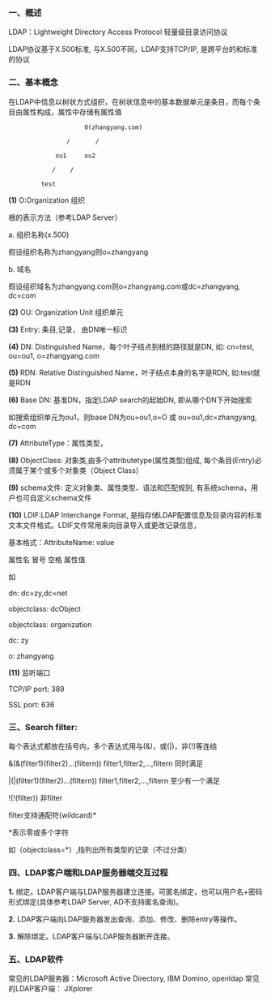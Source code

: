 ### 一、概述

LDAP：Lightweight Directory Access Protocol  轻量级目录访问协议  

LDAP协议基于X.500标准, 与X.500不同，LDAP支持TCP/IP, 是跨平台的和标准的协议 

### 二、基本概念

在LDAP中信息以树状方式组织，在树状信息中的基本数据单元是条目，而每个条目由属性构成，属性中存储有属性值

                         O(zhangyang.com)

                    /       /

                 ou1     ou2

                /    /  

             test
 

**(1)** O:Organization 组织  

根的表示方法（参考LDAP Server）  

a. 组织名称(x.500)  

假设组织名称为zhangyang则o=zhangyang  


b. 域名  

假设组织域名为zhangyang.com则o=zhangyang.com或dc=zhangyang, dc=com  


**(2)** OU: Organization Unit 组织单元  

**(3)** Entry: 条目,记录， 由DN唯一标识  

**(4)** DN: Distinguished Name，每个叶子结点到根的路径就是DN, 如: cn=test, ou=ou1, o=zhangyang.com  

**(5)** RDN: Relative Distinguished Name，叶子结点本身的名字是RDN, 如:test就是RDN  

**(6)** Base DN: 基准DN，指定LDAP search的起始DN, 即从哪个DN下开始搜索  

如搜索组织单元为ou1，则base DN为ou=ou1,o=O 或 ou=ou1,dc=zhangyang, dc=com  

**(7)** AttributeType：属性类型，      

**(8)** ObjectClass: 对象类,由多个attributetype(属性类型)组成, 每个条目(Entry)必须属于某个或多个对象类（Object Class）  

**(9)** schema文件: 定义对象类、属性类型、语法和匹配规则, 有系统schema，用户也可自定义schema文件  

**(10)** LDIF:LDAP Interchange Format, 是指存储LDAP配置信息及目录内容的标准文本文件格式。LDIF文件常用来向目录导入或更改记录信息，  


基本格式：AttributeName: value  

属性名 冒号 空格 属性值  

如  

dn: dc=zy,dc=net  

objectclass: dcObject  

objectclass: organization  

dc: zy  

o: zhangyang  


**(11)** 监听端口  

TCP/IP port: 389  

SSL port: 636 

### 三、Search filter:

每个表达式都放在括号内，多个表达式用与(&)，或(|)，非(!)等连结  

&(&(filter1)(filter2)...(filtern))   filter1,filter2,...,filtern  同时满足  

|(|(filter1)(filter2)...(filtern))   filter1,filter2,...,filtern  至少有一个满足  

!(!(filter)) 非filter  


filter支持通配符(wildcard)*  

*表示零或多个字符  

如（objectclass=*）,指列出所有类型的记录（不过分类） 

### 四、LDAP客户端和LDAP服务器端交互过程

**1.** 绑定。LDAP客户端与LDAP服务器建立连接。可匿名绑定，也可以用户名+密码形式绑定(具体参考LDAP Server, AD不支持匿名查询)。  

**2.** LDAP客户端向LDAP服务器发出查询、添加、修改、删除entry等操作。    

**3.** 解除绑定。LDAP客户端与LDAP服务器断开连接。

### 五、LDAP软件

常见的LDAP服务器：Microsoft Active Directory, IBM Domino, openldap
常见的LDAP客户端： JXplorer

